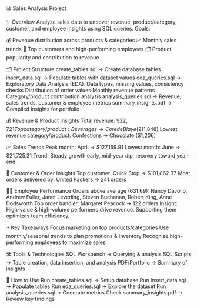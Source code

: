 📊 Sales Analysis Project

✨ Overview
Analyze sales data to uncover revenue, product/category, customer, and employee insights using SQL queries.
Goals:


💰 Revenue distribution across products & categories
📈 Monthly sales trends
🛒 Top customers and high-performing employees
🗂 Product popularity and contribution to revenue


🗂 Project Structure
create_tables.sql → Create database tables
insert_data.sql → Populate tables with dataset values
eda_queries.sql → Exploratory Data Analysis (EDA):
Data types, missing values, consistency checks
Distribution of order values
Monthly revenue patterns
Category/product contribution analysis
analysis_queries.sql → Revenue, sales trends, customer & employee metrics
summary_insights.pdf → Compiled insights for portfolio


💰 Revenue & Product Insights
Total revenue: $922,721
Top category/product: Beverages → Cote de Blaye ($211,848)
Lowest revenue category/product: Confections → Chocolate ($1,206)

📈 Sales Trends
Peak month: April → $127,169.91
Lowest month: June → $21,725.31
Trend: Steady growth early, mid-year dip, recovery toward year-end

🛒 Customer & Order Insights
Top customer: Quick Stop → $101,062.37
Most orders delivered by: United Packers → 241 orders

🧑‍💼 Employee Performance
Orders above average (631.69): Nancy Davolio, Andrew Fuller, Janet Leverling, Steven Buchanan, Robert King, Anne Dodsworth
Top order handler: Margaret Peacock → 122 orders
Insight: High-value & high-volume performers drive revenue. Supporting them optimizes team efficiency.


⚡ Key Takeaways
Focus marketing on top products/categories
Use monthly/seasonal trends to plan promotions & inventory
Recognize high-performing employees to maximize sales


🛠 Tools & Technologies
SQL Workbench → Querying & analysis
SQL Scripts → Table creation, data insertion, and analysis
PDF/Portfolio → Summary of insights


🚀 How to Use
Run create_tables.sql → Setup database
Run insert_data.sql → Populate tables
Run eda_queries.sql → Explore the dataset
Run analysis_queries.sql → Generate metrics
Check summary_insights.pdf → Review key findings
